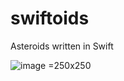 # swiftoids
Asteroids written in Swift 


![image](https://github.com/user-attachments/assets/4def2401-96b0-4774-bea7-66c6cb6f9987) =250x250
